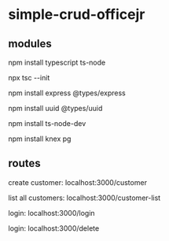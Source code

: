 # simple-crud-officejr

## modules

npm install typescript ts-node

npx tsc --init

npm install express @types/express

npm install uuid @types/uuid

npm install ts-node-dev

npm install knex pg

## routes

create customer: localhost:3000/customer

list all customers: localhost:3000/customer-list

login: localhost:3000/login

login: localhost:3000/delete
